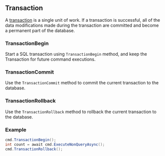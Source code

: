 ## Transaction

A [transaction](https://docs.microsoft.com/en-us/sql/t-sql/language-elements/transactions-transact-sql) is a single unit of work. If a transaction is successful, all of the data modifications made during the transaction are committed and become a permanent part of the database. 

### TransactionBegin

Start a SQL transaction using `TransactionBegin` method, and keep the Transaction for future command executions.

### TransactionCommit

Use the `TransactionCommit` method to commit the current transaction to the database.

### TransactionRollback

Use the `TransactionRollback` method to rollback the current transaction to the database.

### Example

```csharp
cmd.TransactionBegin();
int count = await cmd.ExecuteNonQueryAsync();
cmd.TransactionRollback();
```